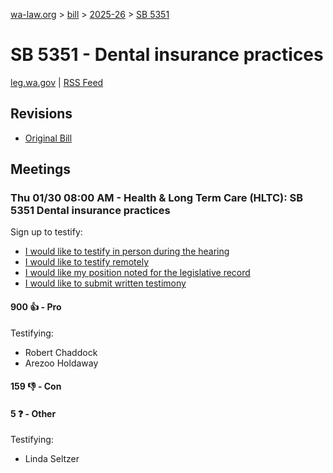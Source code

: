 [wa-law.org](/) > [bill](/bill/) > [2025-26](/bill/2025-26/) > [SB 5351](/bill/2025-26/sb/5351/)

# SB 5351 - Dental insurance practices
[leg.wa.gov](https://app.leg.wa.gov/billsummary?BillNumber=5351&Year=2025&Initiative=false) | [RSS Feed](./rss.xml)

## Revisions
* [Original Bill](1/)

## Meetings
### Thu 01/30 08:00 AM - Health & Long Term Care (HLTC): SB 5351 Dental insurance practices
Sign up to testify:
* [I would like to testify in person during the hearing](https://app.leg.wa.gov/csi/Testifier/Add?chamber=House&mId=32590&aId=162157&caId=24986&tId=1)
* [I would like to testify remotely](https://app.leg.wa.gov/csi/Testifier/Add?chamber=House&mId=32590&aId=162157&caId=24986&tId=2)
* [I would like my position noted for the legislative record](https://app.leg.wa.gov/csi/Testifier/Add?chamber=House&mId=32590&aId=162157&caId=24986&tId=3)
* [I would like to submit written testimony](https://app.leg.wa.gov/csi/Testifier/Add?chamber=House&mId=32590&aId=162157&caId=24986&tId=4)

#### 900 👍 - Pro
Testifying:
* Robert Chaddock
* Arezoo Holdaway

#### 159 👎 - Con

#### 5 ❓ - Other
Testifying:
* Linda Seltzer
